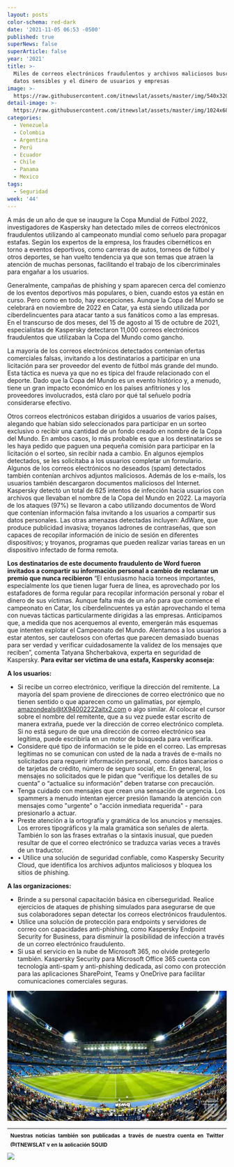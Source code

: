 ```yaml
---
layout: posts
color-schema: red-dark
date: '2021-11-05 06:53 -0500'
published: true
superNews: false
superArticle: false
year: '2021'
title: >-
  Miles de correos electrónicos fraudulentos y archivos maliciosos buscan robar
  datos sensibles y el dinero de usuarios y empresas
image: >-
  https://raw.githubusercontent.com/itnewslat/assets/master/img/540x320/Estadio-futbol-p.jpg
detail-image: >-
  https://raw.githubusercontent.com/itnewslat/assets/master/img/1024x680/Estadio-futbol-p.jpg
categories:
  - Venezuela
  - Colombia
  - Argentina
  - Perú
  - Ecuador
  - Chile
  - Panama
  - Mexico
tags:
  - Seguridad
week: '44'
---
```

A más de un año de que se inaugure la Copa Mundial de Fútbol 2022, investigadores de Kaspersky han detectado miles de correos electrónicos fraudulentos utilizando al campeonato mundial como señuelo para propagar estafas. Según los expertos de la empresa, los fraudes cibernéticos en torno a  eventos deportivos, como carreras de autos, torneos de fútbol y otros deportes, se han vuelto tendencia ya que son temas que atraen la atención de muchas personas, facilitando el trabajo de los cibercriminales para engañar a los usuarios.

Generalmente, campañas de phishing y spam aparecen cerca del comienzo de los eventos deportivos más populares, o bien, cuando estos ya están en curso. Pero como en todo, hay excepciones. Aunque la Copa del Mundo se celebrará en noviembre de 2022 en Catar, ya está siendo utilizada por ciberdelincuentes para atacar tanto a sus fanáticos como a las empresas. En el transcurso de dos meses, del 15 de agosto al 15 de octubre de 2021, especialistas de Kaspersky detectaron 11,000 correos electrónicos fraudulentos que utilizaban la Copa del Mundo como gancho.

La mayoría de los correos electrónicos detectados contenían ofertas comerciales falsas, invitando a los destinatarios a participar en una licitación para ser proveedor del evento de fútbol más grande del mundo. Esta táctica es nueva ya que no es típica del fraude relacionado con el deporte. Dado que la Copa del Mundo es un evento histórico y, a menudo, tiene un gran impacto económico en los países anfitriones y los proveedores involucrados, está claro por qué tal señuelo podría considerarse efectivo.

Otros correos electrónicos estaban dirigidos a usuarios de varios países, alegando que habían sido seleccionados para participar en un sorteo exclusivo o recibir una cantidad de un fondo creado en nombre de la Copa del Mundo. En ambos casos, lo más probable es que a los destinatarios se les haya pedido que paguen una pequeña comisión para participar en la licitación o el sorteo, sin recibir nada a cambio. En algunos ejemplos detectados, se les solicitaba a los usuarios completar un formulario.
Algunos de los correos electrónicos no deseados (spam) detectados también contenían archivos adjuntos maliciosos. Además de los e-mails, los usuarios también descargaron documentos maliciosos del Internet. Kaspersky detectó un total de 625 intentos de infección hacia usuarios con archivos que llevaban el nombre de la Copa del Mundo en 2022. La mayoría de los ataques (97%) se llevaron a cabo utilizando documentos de Word que contenían información falsa invitando a los usuarios a compartir sus datos personales. Las otras amenazas detectadas incluyen: AdWare, que produce publicidad invasiva; troyanos ladrones de contraseñas, que son capaces de recopilar información de inicio de sesión en diferentes dispositivos; y troyanos, programas que pueden realizar varias tareas en un dispositivo infectado de forma remota.

**Los destinatarios de este documento fraudulento de Word fueron invitados a compartir su información personal a cambio de reclamar un premio que nunca recibieron**
“El entusiasmo hacia torneos importantes, especialmente los que tienen lugar fuera de línea, es aprovechado por los estafadores de forma regular para recopilar información personal y robar el dinero de sus víctimas. Aunque falta más de un año para que comience el campeonato en Catar, los ciberdelincuentes ya están aprovechando el tema con nuevas tácticas particularmente dirigidas a las empresas. Anticipamos que, a medida que nos acerquemos al evento, emergerán más esquemas que intenten explotar el Campeonato del Mundo. Alentamos a los usuarios a estar atentos, ser cautelosos con ofertas que parecen demasiado buenas para ser verdad y verificar cuidadosamente la validez de los mensajes que reciben”, comenta Tatyana Shcherbakova, experta en seguridad de Kaspersky.
**Para evitar ser víctima de una estafa, Kaspersky aconseja:**

**A los usuarios:**

- Si recibe un correo electrónico, verifique la dirección del remitente. La mayoría del spam proviene de direcciones de correo electrónico que no tienen sentido o que aparecen como un galimatías, por ejemplo, amazondeals@tX94002222aitx2.com o algo similar. Al colocar el cursor sobre el nombre del remitente, que a su vez puede estar escrito de manera extraña, puede ver la dirección de correo electrónico completa. Si no está seguro de que una dirección de correo electrónico sea legítima, puede escribirla en un motor de búsqueda para verificarla.
- Considere qué tipo de información se le pide en el correo. Las empresas legítimas no se comunican con usted de la nada a través de e-mails no solicitados para requerir información personal, como datos bancarios o de tarjetas de crédito, número de seguro social, etc. En general, los mensajes no solicitados que le pidan que “verifique los detalles de su cuenta” o “actualice su información” deben tratarse con precaución.
- Tenga cuidado con mensajes que crean una sensación de urgencia. Los spammers a menudo intentan ejercer presión llamando la atención con mensajes como "urgente" o "acción inmediata requerida" - para presionarlo a actuar.
- Preste atención a la ortografía y gramática de los anuncios y mensajes. Los errores tipográficos y la mala gramática son señales de alerta. También lo son las frases extrañas o la sintaxis inusual, que pueden resultar de que el correo electrónico se traduzca varias veces a través de un traductor.
- • Utilice una solución de seguridad confiable, como Kaspersky Security Cloud, que identifica los archivos adjuntos maliciosos y bloquea los sitios de phishing.

**A las organizaciones:**

- Brinde a su personal capacitación básica en ciberseguridad. Realice ejercicios de ataques de phishing simulados para asegurarse de que sus colaboradores sepan detectar los correos electrónicos fraudulentos.
- Utilice una solución de protección para endpoints y servidores de correo con capacidades anti-phishing, como Kaspersky Endpoint Security for Business, para disminuir la posibilidad de infección a través de un correo electrónico fraudulento.
- Si usa el servicio en la nube de Microsoft 365, no olvide protegerlo también. Kaspersky Security para Microsoft Office 365 cuenta con tecnología anti-spam y anti-phishing dedicada, así como con protección para las aplicaciones SharePoint, Teams y OneDrive para facilitar comunicaciones comerciales seguras.

![](https://raw.githubusercontent.com/itnewslat/assets/master/img/540x320/Estadio-futbol-p.jpg)

<table style="height: 42px;" width="569">
<tbody>
<tr>
<td style="text-align: justify;"><sub><strong>Nuestras noticias también son publicadas a través de nuestra cuenta en Twitter <a href="https://twitter.com/itnewslat?lang=es">@ITNEWSLAT</a> y en la aplicación <a href="https://squidapp.co/en/">SQUID</a></strong></sub></td>
</tr>
</tbody>
</table>

<img src="https://tracker.metricool.com/c3po.jpg?hash=56f88a41e39ab42c063cc51676587a04"/>